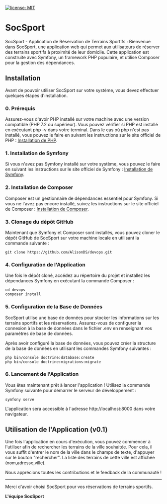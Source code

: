 [![license: MIT](https://img.shields.io/badge/license-MIT-lime)](https://opensource.org/licenses/MIT)

# SocSport


SocSport - Application de Réservation de Terrains Sportifs :
Bienvenue dans SocSport, une application web qui permet aux utilisateurs de réserver des terrains sportifs à proximité de leur domicile. Cette application est construite avec Symfony, un framework PHP populaire, et utilise Composer pour la gestion des dépendances.

## Installation
Avant de pouvoir utiliser SocSport sur votre système, vous devez effectuer quelques étapes d'installation. 

### 0. Prérequis
Assurez-vous d'avoir PHP installé sur votre machine avec une version compatible (PHP 7.2 ou supérieur). Vous pouvez vérifier si PHP est installé en exécutant php -v dans votre terminal. Dans le cas où php n'est pas installé, vous pouvez le faire en suivant les instructions sur le site officiel de PHP : [Installation de PHP](https://www.php.net/).

### 1. Installation de Symfony
Si vous n'avez pas Symfony installé sur votre système, vous pouvez le faire en suivant les instructions sur le site officiel de Symfony : [Installation de Symfony](https://symfony.com/doc/current/setup.html).

### 2. Installation de Composer
Composer est un gestionnaire de dépendances essentiel pour Symfony. Si vous ne l'avez pas encore installé, suivez les instructions sur le site officiel de Composer : [Installation de Composer](https://getcomposer.org/download/).

### 3. Clonage du dépôt GitHub
Maintenant que Symfony et Composer sont installés, vous pouvez cloner le dépôt GitHub de SocSport sur votre machine locale en utilisant la commande suivante :

```
git clone https://github.com/AlisonDS/devops.git
```

### 4. Configuration de l'Application
Une fois le dépôt cloné, accédez au répertoire du projet et installez les dépendances Symfony en exécutant la commande Composer :

```
cd devops
composer install
```

### 5. Configuration de la Base de Données
SocSport utilise une base de données pour stocker les informations sur les terrains sportifs et les réservations. Assurez-vous de configurer la connexion à la base de données dans le fichier .env en renseignant vos paramètres de base de données.

Après avoir configuré la base de données, vous pouvez créer la structure de la base de données en utilisant les commandes Symfony suivantes :

```
php bin/console doctrine:database:create
php bin/console doctrine:migrations:migrate
```

### 6. Lancement de l'Application
Vous êtes maintenant prêt à lancer l'application !
Utilisez la commande Symfony suivante pour démarrer le serveur de développement :

```
symfony serve
```

L'application sera accessible à l'adresse http://localhost:8000 dans votre navigateur.

## Utilisation de l'Application (v0.1)
Une fois l'application en cours d'exécution, vous pouvez commencer à l'utiliser afin de rechercher les terrains de la ville souhaitée.
Pour cela, il vous suffit d'entrer le nom de la ville dans le champs de texte, d'appuyer sur le bouton "rechercher". La liste des terrains de cette ville est affichée (nom,adresse,ville).

Nous apprécions toutes les contributions et le feedback de la communauté !

---

Merci d'avoir choisi SocSport pour vos réservations de terrains sportifs. 

**L'équipe SocSport**
